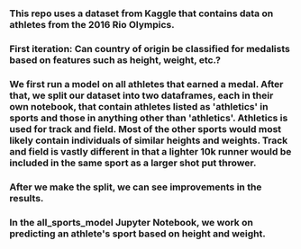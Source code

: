 ### This repo uses a dataset from Kaggle that contains data on athletes from the 2016 Rio Olympics.

### First iteration: Can country of origin be classified for medalists based on features such as height, weight, etc.?

### We first run a model on all athletes that earned a medal.  After that, we split our dataset into two dataframes, each in their own notebook, that contain athletes listed as 'athletics' in sports and those in anything other than 'athletics'.  Athletics is used for track and field.  Most of the other sports would most likely contain individuals of similar heights and weights.  Track and field is vastly different in that a lighter 10k runner would be included in the same sport as a larger shot put thrower.  

### After we make the split, we can see improvements in the results.

### In the all_sports_model Jupyter Notebook, we work on predicting an athlete's sport based on height and weight.